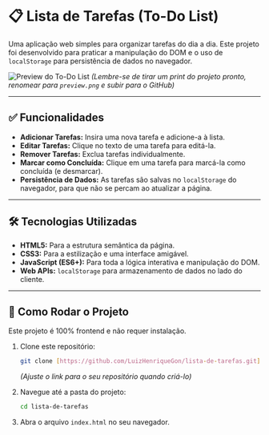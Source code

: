 # 📋 Lista de Tarefas (To-Do List)

Uma aplicação web simples para organizar tarefas do dia a dia. Este projeto foi desenvolvido para praticar a manipulação do DOM e o uso de `localStorage` para persistência de dados no navegador.

![Preview do To-Do List](https://github.com/luizhenriquegs/lista-de-tarefas/blob/main/preview.png)
*(Lembre-se de tirar um print do projeto pronto, renomear para `preview.png` e subir para o GitHub)*

---

## ✅ Funcionalidades

* **Adicionar Tarefas:** Insira uma nova tarefa e adicione-a à lista.
* **Editar Tarefas:** Clique no texto de uma tarefa para editá-la.
* **Remover Tarefas:** Exclua tarefas individualmente.
* **Marcar como Concluída:** Clique em uma tarefa para marcá-la como concluída (e desmarcar).
* **Persistência de Dados:** As tarefas são salvas no `localStorage` do navegador, para que não se percam ao atualizar a página.

---

## 🛠️ Tecnologias Utilizadas

* **HTML5:** Para a estrutura semântica da página.
* **CSS3:** Para a estilização e uma interface amigável.
* **JavaScript (ES6+):** Para toda a lógica interativa e manipulação do DOM.
* **Web APIs:** `localStorage` para armazenamento de dados no lado do cliente.

---

## 🚀 Como Rodar o Projeto

Este projeto é 100% frontend e não requer instalação.

1.  Clone este repositório:
    ```bash
    git clone [https://github.com/LuizHenriqueGon/lista-de-tarefas.git](https://github.com/LuizHenriqueGon/lista-de-tarefas.git) 
    ```
    *(Ajuste o link para o seu repositório quando criá-lo)*

2.  Navegue até a pasta do projeto:
    ```bash
    cd lista-de-tarefas
    ```
3.  Abra o arquivo `index.html` no seu navegador.

